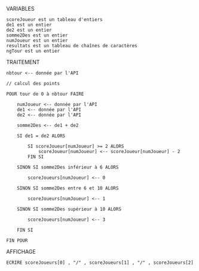 ﻿VARIABLES

	scoreJoueur est un tableau d'entiers
	de1 est un entier
	de2 est un entier
	somme2Des est un entier
	numJoueur est un entier
	resultats est un tableau de chaînes de caractères
	ngTour est un entier

TRAITEMENT

	nbtour <-- donnée par l'API	

	// calcul des points

	POUR tour de 0 à nbtour FAIRE

		numJoueur <-- donnée par l'API
		de1 <-- donnée par l'API
		de2 <-- donnée par l'API

		somme2Des <-- de1 + de2
		
		SI de1 = de2 ALORS

			SI scoreJoueur[numJoueur] >= 2 ALORS
				scoreJoueur[numJoueur] <-- scoreJoueur[numJoueur] - 2
			FIN SI

		SINON SI somme2Des inférieur à 6 ALORS

			scoreJoueurs[numJoueur] <-- 0

		SINON SI somme2Des entre 6 et 10 ALORS

			scoreJoueurs[numJoueur] <-- 1

		SINON SI somme2Des supérieur à 10 ALORS

			scoreJoueurs[numJoueur] <-- 3

		FIN SI				

	FIN POUR	

AFFICHAGE

	ECRIRE scoreJoueurs[0] , "/" , scoreJoueurs[1] , "/" , scoreJoueurs[2]

